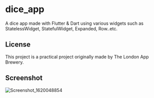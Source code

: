 # dice_app

A dice app made with Flutter & Dart using various widgets such as StatelessWidget, StatefulWidget, Expanded, Row..etc.

## License

This project is a practical project originally made by The London App Brewery.

## Screenshot
![Screenshot_1620048854](https://user-images.githubusercontent.com/45663672/116889379-ad531400-ac56-11eb-8831-cdcc7b46a914.png)





